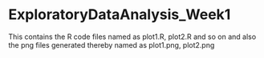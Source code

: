 # ExploratoryDataAnalysis_Week1
This contains the R code files named as plot1.R, plot2.R and so on and also the png files generated thereby named as plot1.png, plot2.png 
